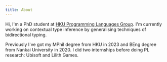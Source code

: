 ```yaml
---
title: About
---
```


Hi, I'm a PhD student at [HKU Programming Languages Group](https://hkuplg.github.io). I'm currently working on contextual type inference by generalising techniques of bidirectional typing.

Previously I've got my MPhil degree from HKU in 2023 and BEng degree from Nankai University in 2020. I did two internships before doing PL research: Ubisoft and Lilith Games.